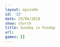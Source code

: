```yaml
---
layout: episode
id: '32'
date: 29/04/2018
show: church
title: Sunday is Funday
url: 
games: []
---
```


